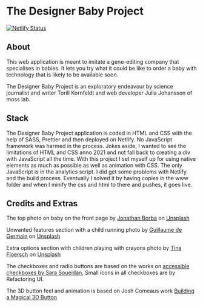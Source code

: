 # The Designer Baby Project

[![Netlify Status](https://api.netlify.com/api/v1/badges/1e134363-46d7-433c-9341-2db0e630eb1f/deploy-status)](https://app.netlify.com/sites/cranky-mccarthy-037251/deploys)

## About

This web application is meant to imitate a gene-editing company that
specialises in babies. It lets you try what it could be like to order a baby
with technology that is likely to be available soon.

The Designer Baby Project is an exploratory endeavour by science journalist and
writer Torill Kornfeldt and web developer Julia Johansson of moss lab.

## Stack

The Designer Baby Project application is coded in HTML and CSS with the
help of SASS, Prettier and then deployed on Netlify. No JavaScript
framework was harmed in the process. Jokes aside, I wanted to see the
limitations of HTML and CSS anno 2021 and not fall back to creating a div with
JavaScript all the time. With this project I set myself up for using native
elements as much as possible as well as animation with CSS. The only JavaScript
is in the analytics script. I did get some problems with Netlify and the build
process. Eventually I solved it by having copies in the www folder and when I
minify the css and html to there and pushes, it goes live.


## Credits and Extras

The top photo on baby on the front page by [Jonathan
Borba](https://unsplash.com/@jonathanborba) on
[Unsplash](https://unsplash.com/photos/V3huxxhsztI)

Unwanted features section with a child running photo by [Guillaume de
Germain](https://unsplash.com/@guillaumedegermain) on
[Unsplash](https://unsplash.com/photos/8pfI-L-acL4)

Extra options section with children playing with crayons photo by [Tina
Floersch](https://unsplash.com/@tfloersch) on
[Unsplash](https://unsplash.com/photos/8pfI-L-acL4)

The checkboxes and radio buttons are based on the works on
[accessible checkboxes by Sara Soueidan.](https://www.sarasoueidan.com/blog/inclusively-hiding-and-styling-checkboxes-and-radio-buttons/)
Small icons in all checkboxes are by Refactoring UI.

The 3D button feel and animation is based on Josh Comeaus work
[Building a Magical 3D Button](https://www.joshwcomeau.com/animation/3d-button/)
